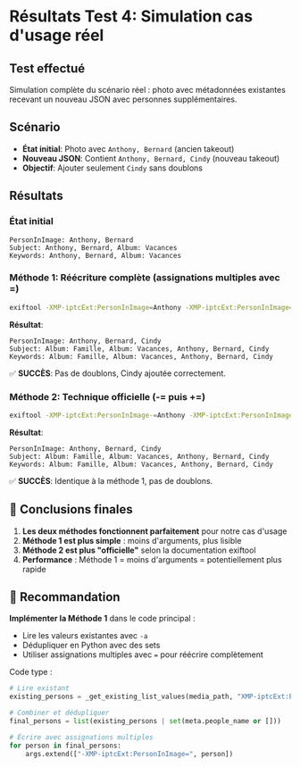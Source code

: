 # Résultats Test 4: Simulation cas d'usage réel

## Test effectué
Simulation complète du scénario réel : photo avec métadonnées existantes recevant un nouveau JSON avec personnes supplémentaires.

## Scénario
- **État initial**: Photo avec `Anthony, Bernard` (ancien takeout)
- **Nouveau JSON**: Contient `Anthony, Bernard, Cindy` (nouveau takeout)
- **Objectif**: Ajouter seulement `Cindy` sans doublons

## Résultats

### État initial
```
PersonInImage: Anthony, Bernard
Subject: Anthony, Bernard, Album: Vacances  
Keywords: Anthony, Bernard, Album: Vacances
```

### Méthode 1: Réécriture complète (assignations multiples avec =)
```bash
exiftool -XMP-iptcExt:PersonInImage=Anthony -XMP-iptcExt:PersonInImage=Bernard -XMP-iptcExt:PersonInImage=Cindy ...
```

**Résultat**:
```
PersonInImage: Anthony, Bernard, Cindy
Subject: Album: Famille, Album: Vacances, Anthony, Bernard, Cindy
Keywords: Album: Famille, Album: Vacances, Anthony, Bernard, Cindy
```

✅ **SUCCÈS**: Pas de doublons, Cindy ajoutée correctement.

### Méthode 2: Technique officielle (-= puis +=)
```bash
exiftool -XMP-iptcExt:PersonInImage-=Anthony -XMP-iptcExt:PersonInImage+=Anthony -XMP-iptcExt:PersonInImage-=Bernard -XMP-iptcExt:PersonInImage+=Bernard -XMP-iptcExt:PersonInImage-=Cindy -XMP-iptcExt:PersonInImage+=Cindy ...
```

**Résultat**:
```
PersonInImage: Anthony, Bernard, Cindy
Subject: Album: Famille, Album: Vacances, Anthony, Bernard, Cindy  
Keywords: Album: Famille, Album: Vacances, Anthony, Bernard, Cindy
```

✅ **SUCCÈS**: Identique à la méthode 1, pas de doublons.

## 🎯 Conclusions finales

1. **Les deux méthodes fonctionnent parfaitement** pour notre cas d'usage
2. **Méthode 1 est plus simple** : moins d'arguments, plus lisible
3. **Méthode 2 est plus "officielle"** selon la documentation exiftool
4. **Performance** : Méthode 1 = moins d'arguments = potentiellement plus rapide

## 🔄 Recommandation

**Implémenter la Méthode 1** dans le code principal :
- Lire les valeurs existantes avec `-a`  
- Dédupliquer en Python avec des sets
- Utiliser assignations multiples avec `=` pour réécrire complètement

Code type :
```python
# Lire existant
existing_persons = _get_existing_list_values(media_path, "XMP-iptcExt:PersonInImage")

# Combiner et dédupliquer  
final_persons = list(existing_persons | set(meta.people_name or []))

# Écrire avec assignations multiples
for person in final_persons:
    args.extend(["-XMP-iptcExt:PersonInImage=", person])
```
